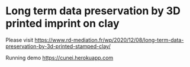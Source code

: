 # Long term data preservation by 3D printed imprint on clay
 
Please visit https://www.rd-mediation.fr/wp/2020/12/08/long-term-data-preservation-by-3d-printed-stamped-clay/

Running demo https://cunei.herokuapp.com 
